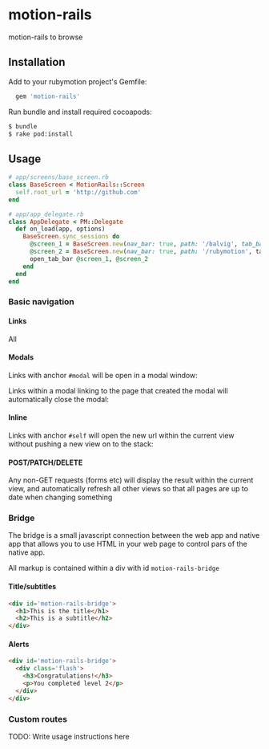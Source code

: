 # motion-rails

motion-rails to browse 

## Installation


Add to your rubymotion project's Gemfile:

```ruby
  gem 'motion-rails'
```

Run bundle and install required cocoapods:

```bash
$ bundle
$ rake pod:install
```

## Usage

```ruby
# app/screens/base_screen.rb
class BaseScreen < MotionRails::Screen
  self.root_url = 'http://github.com'
end

# app/app_delegate.rb
class AppDelegate < PM::Delegate
  def on_load(app, options)
    BaseScreen.sync_sessions do
      @screen_1 = BaseScreen.new(nav_bar: true, path: '/balvig', tab_bar: { title: 'Balvig', icon: :users })
      @screen_2 = BaseScreen.new(nav_bar: true, path: '/rubymotion', tab-bar: { title: 'Rubymotion', icon: :gear })
      open_tab_bar @screen_1, @screen_2
    end
  end
end
```

### Basic navigation

#### Links

All

#### Modals

Links with anchor `#modal` will be open in a modal window:

Links within a modal linking to the page that created the modal will automatically close the modal:

#### Inline

Links with anchor `#self` will open the new url within the current view without pushing a new view on to the stack:

#### POST/PATCH/DELETE

Any non-GET requests (forms etc) will display the result within the current view, and automatically refresh all other views so that all pages are up to date when changing something

### Bridge

The bridge is a small javascript connection between the web app and native app that allows you to use HTML in your web page to control pars of the native app. 

All markup is contained within a div with id `motion-rails-bridge`

#### Title/subtitles

```html
<div id='motion-rails-bridge'>
  <h1>This is the title</h1>
  <h2>This is a subtitle</h2>
</div>
```

#### Alerts

```html
<div id='motion-rails-bridge'>
  <div class='flash'>
    <h3>Congratulations!</h3>
    <p>You completed level 2</p>
  </div>
</div>
```


### Custom routes

TODO: Write usage instructions here
